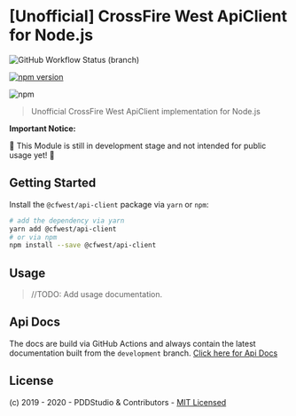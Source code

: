 # [Unofficial] CrossFire West ApiClient for Node.js

![GitHub Workflow Status (branch)](https://img.shields.io/github/workflow/status/cfna/cfwest-api/Build%20Package%20&%20Run%20Tests/develop)

[![npm version](https://badge.fury.io/js/%40cfwest%2Fapi.svg)](https://badge.fury.io/js/%40cfwest%2Fapi)

![npm](https://img.shields.io/npm/dt/@cfwest/api.svg?label=NPM%20Downloads&logo=npm)

> Unofficial CrossFire West ApiClient implementation for Node.js 

**Important Notice:**

:construction: This Module is still in development stage and not intended for public usage yet! :construction:

## Getting Started

Install the `@cfwest/api-client` package via `yarn` or `npm`:

```bash
# add the dependency via yarn
yarn add @cfwest/api-client
# or via npm
npm install --save @cfwest/api-client
```

## Usage

> //TODO: Add usage documentation.

## Api Docs

The docs are build via GitHub Actions and always contain the latest documentation built from the `development` branch. [Click here for Api Docs](https://cfna.github.io/cfwest-api)

## License

(c) 2019 - 2020 - PDDStudio & Contributors - [MIT Licensed](./LICENSE)
